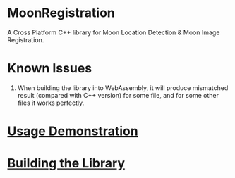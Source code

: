 
# MoonRegistration

A Cross Platform C++ library for Moon Location Detection & Moon Image Registration.


# Known Issues

1. When building the library into WebAssembly, it will produce mismatched result (compared with C++ version) for some file, and for some other files it works perfectly.

# [Usage Demonstration](./demo/README.md)

# [Building the Library](./BUILDING.md)
